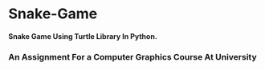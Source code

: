 # Snake-Game
   #### Snake Game Using Turtle Library In Python.
### An Assignment For a Computer Graphics Course At University

